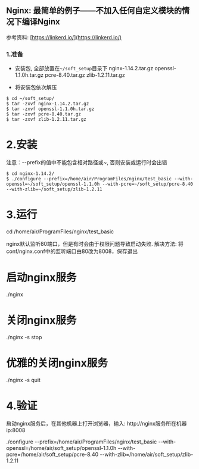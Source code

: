 ## Nginx: 最简单的例子——不加入任何自定义模块的情况下编译Nginx

参考资料: [https://linkerd.io/](https://linkerd.io/)

### 1.准备

* 安装包, 全部放置在`~/soft_setup`目录下
nginx-1.14.2.tar.gz
openssl-1.1.0h.tar.gz
pcre-8.40.tar.gz
zlib-1.2.11.tar.gz

* 将安装包依次解压
```shell
$ cd ~/soft_setup/
$ tar -zxvf nginx-1.14.2.tar.gz
$ tar -zxvf openssl-1.1.0h.tar.gz
$ tar -zxvf pcre-8.40.tar.gz
$ tar -zxvf zlib-1.2.11.tar.gz
```

# 2.安装

注意：--prefix的值中不能包含相对路径或~, 否则安装或运行时会出错
```shell
$ cd nginx-1.14.2/
$ ./configure --prefix=/home/air/ProgramFiles/nginx/test_basic --with-openssl=~/soft_setup/openssl-1.1.0h --with-pcre=~/soft_setup/pcre-8.40 --with-zlib=~/soft_setup/zlib-1.2.11
```

# 3.运行

cd /home/air/ProgramFiles/nginx/test_basic

nginx默认监听80端口，但是有时会由于权限问题导致启动失败. 解决方法: 将conf/nginx.conf中的监听端口由80改为8008，保存退出

# 启动nginx服务
./nginx

# 关闭nginx服务
./nginx -s stop

# 优雅的关闭nginx服务
./nginx -s quit

# 4.验证
启动nginx服务后，在其他机器上打开浏览器，输入: http://nginx服务所在机器ip:8008



./configure --prefix=/home/air/ProgramFiles/nginx/test_basic --with-openssl=/home/air/soft_setup/openssl-1.1.0h --with-pcre=/home/air/soft_setup/pcre-8.40 --with-zlib=/home/air/soft_setup/zlib-1.2.11